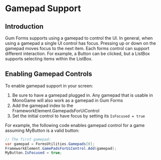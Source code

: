 # Gamepad Support

## Introduction

Gum Forms supports using a gamepad to control the UI. In general, when using a gamepad a single UI control has focus. Pressing up or down on the gamepad moves focus to the next item. Each forms control can support different interaction. For example, a Button can be clicked, but a ListBox supports selecting items within the ListBox.

## Enabling Gamepad Controls

To enable gamepad support in your screen:

1. Be sure to have a gamepad plugged in. Any gamepad that is usable in MonoGame will also work as a gamepad in Gum Forms
2. Add the gamepad index to the FrameworkElement.GamepadsForUiControl
3. Set the initial control to have focus by setting its `IsFocused = true`

For example, the following code enables gamepad control for a game assuming MyButton is a valid button:

```csharp
// The first gamepad:
var gamepad = FormsUtilities.Gamepads[0];
FrameworkElement.GamePadsForUiControl.Add(gamepad);
MyButton.IsFocused = true;
```
